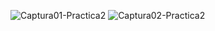 ![Captura01-Practica2](https://github.com/EverCrts/SimulacionporComputadora-Everardo-Cortes/assets/142751424/45b8e0ba-fc20-4503-94e4-1825160d04b4)
![Captura02-Practica2](https://github.com/EverCrts/SimulacionporComputadora-Everardo-Cortes/assets/142751424/7af0d900-0cd5-4c74-b818-65dd27f431ee)
